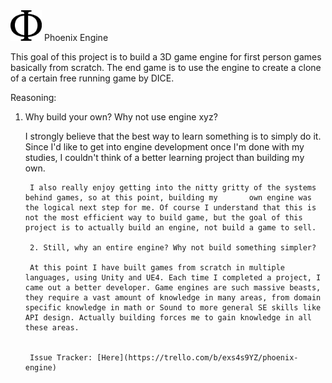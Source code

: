 <img src="https://github.com/in0x/Phoenix/blob/master/doc/2000px-Phi.png" alt="Phi-nix" width="50px" heigh="50px"/>
Phoenix Engine

This goal of this project is to build a 3D game engine for first person games basically from scratch. The end game is to use the engine to create a clone of a certain free running game by DICE.

Reasoning:

1. Why build your own? Why not use engine xyz? 

    I strongly believe that the best way to learn something is to simply do it. Since I'd like to get into engine development once I'm done with my studies, I couldn't think of a better learning project than building my own.

        I also really enjoy getting into the nitty gritty of the systems behind games, so at this point, building my       own engine was the logical next step for me. Of course I understand that this is not the most efficient way to build game, but the goal of this project is to actually build an engine, not build a game to sell.
	    
	    2. Still, why an entire engine? Why not build something simpler?

	    At this point I have built games from scratch in multiple languages, using Unity and UE4. Each time I completed a project, I came out a better developer. Game engines are such massive beasts, they require a vast amount of knowledge in many areas, from domain specific knowledge in math or Sound to more general SE skills like API design. Actually building forces me to gain knowledge in all these areas. 


	    Issue Tracker: [Here](https://trello.com/b/exs4s9YZ/phoenix-engine)
